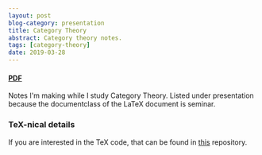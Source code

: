 ```yaml
---
layout: post
blog-category: presentation
title: Category Theory
abstract: Category theory notes.
tags: [category-theory]
date: 2019-03-28
---
```

#### [PDF](https://github.com/aryamanmaithani/presentations/blob/master/category-theory/cat-theory.pdf) 

Notes I'm making while I study Category Theory. Listed under presentation because the documentclass of the LaTeX document is seminar.

### TeX-nical details
If you are interested in the TeX code, that can be found in [this](https://github.com/aryamanmaithani/presentations/tree/master/category-theory) repository.